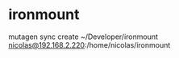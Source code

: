 # ironmount

mutagen sync create ~/Developer/ironmount nicolas@192.168.2.220:/home/nicolas/ironmount
